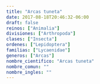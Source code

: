 ```yaml
---
title: "Arcas tuneta"
date: 2017-08-18T20:46:32-06:00
draft: false
reinos: ["Animalia"]
divisiones: ["Arthropoda"]
clases: ["Insecta"]
ordenes: ["Lepidoptera"]
familias: ["Lycaenidae"]
generos: ["Arcas"]
nombre_cientifico: "Arcas tuneta"
nombre_comun: ""
nombre_ingles: ""
---
```

